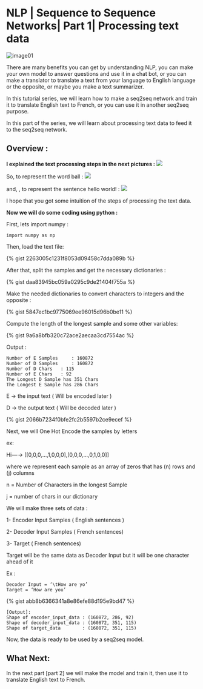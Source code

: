 # NLP | Sequence to Sequence Networks| Part 1| Processing text data

![image01](https://github.com/ModMaamari/test-web/tree/master/images/01.jpg)

There are many benefits you can get by understanding NLP, you can make your own model to answer questions and use it in a chat bot, or you can make a translator to translate a text from your language to English language or the opposite, or maybe you make a text summarizer.

In this tutorial series, we will learn how to make a seq2seq network and train it to translate English text to French, or you can use it in another seq2seq purpose.

In this part of the series, we will learn about processing text data to feed it to the seq2seq network.

## Overview :
**I explained the text processing steps in the next pictures :**
![](images/01.jpg)

So, to represent the word ball :
![](images/02.jpg)

and, , to represent the sentence hello world! :
![](images/03.jpg)

I hope that you got some intuition of the steps of processing the text data.


**Now we will do some coding using python :**

First, lets import numpy :

``` import numpy as np ```

Then, load the text file:

{% gist 2263005c1231f8053d09458c7dda089b %}

After that, split the samples and get the necessary dictionaries :

{% gist daa83945bc059a0295c9de21404f755a %}

Make the needed dictionaries to convert characters to integers and the opposite :

{% gist 5847ec1bc9775069ee96015d96b0be11 %}

Compute the length of the longest sample and some other variables:

{% gist 9a6a8bfb320c72ace2aecaa3cd7554ac %}

Output :

```
Number of E Samples  	: 160872
Number of D Samples 	: 160872
Number of D Chars  	: 115
Number of E Chars 	: 92
The Longest D Sample has 351 Chars
The Longest E Sample has 286 Chars
```
E → the input text ( Will be encoded later )

D → the output text ( Will be decoded later )

{% gist 2066b7234f0bfe2fc2b5597b2ce9ecef %}


Next, we will One Hot Encode the samples by letters 

ex:

Hi — -> [[0,0,0,…,1,0,0,0],[0,0,0,…,0,1,0,0]] 

where we represent each sample as an array of zeros that has (n) rows and (j) columns

n = Number of Characters in the longest Sample

j = number of chars in our dictionary

We will make three sets of data :

1- Encoder Input Samples ( English sentences )

2- Decoder Input Samples ( French sentences)

3- Target ( French sentences)

Target will be the same data as Decoder Input but it will be one character ahead of it 

Ex : 
```
Decoder Input = ‘\tHow are yo’
Target = ‘How are you’

```

{% gist abb8b6366341a8e86efe88d195e9bd47 %}

```
[Output]:
Shape of encoder_input_data : (160872, 286, 92) 
Shape of decoder_input_data : (160872, 351, 115) 
Shape of target_data        : (160872, 351, 115)
```
Now, the data is ready to be used by a seq2seq model.

## What Next:
In the next part [part 2] we will make the model and train it, then use it to translate English text to French.
